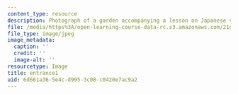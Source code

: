 ```yaml
---
content_type: resource
description: Photograph of a garden accompanying a lesson on Japanese vocabulary.
file: /media/https%3A/open-learning-course-data-rc.s3.amazonaws.com/21g-504-japanese-iv-spring-2009/6d661a365e4cd9953c08c0420e7ac9a2_entrance1.jpg
file_type: image/jpeg
image_metadata:
  caption: ''
  credit: ''
  image-alt: ''
resourcetype: Image
title: entrance1
uid: 6d661a36-5e4c-d995-3c08-c0420e7ac9a2
---
```

